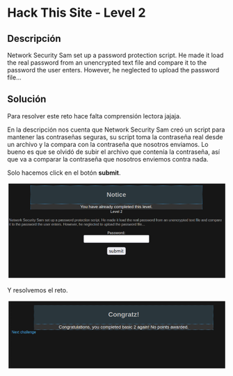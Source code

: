 # Hack This Site - Level 2


## Descripción

Network Security Sam set up a password protection script. He made it load the real password from an unencrypted text file and compare it to the password the user enters. However, he neglected to upload the password file...


## Solución

Para resolver este reto hace falta comprensión lectora jajaja. 

En la descripción nos cuenta que Network Security Sam creó un script para mantener las contraseñas seguras, su script toma la contraseña real desde un archivo y la compara con la contraseña que nosotros enviamos. Lo bueno es que se olvidó de subir el archivo que contenía la contraseña, así que va a comparar la contraseña que nosotros enviemos contra nada.

Solo hacemos click en el botón **submit**.

![](./imagenes/level2-1.png)

Y resolvemos el reto.

![](./imagenes/level2-2.png)